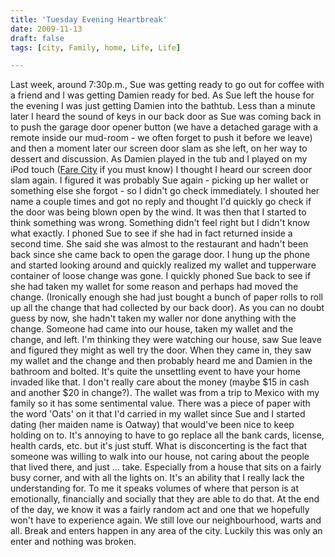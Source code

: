 ```yaml
---
title: 'Tuesday Evening Heartbreak'
date: 2009-11-13
draft: false
tags: [city, Family, home, Life, Life]

---
```


Last week, around 7:30p.m., Sue was getting ready to go out for coffee with a friend and I was getting Damien ready for bed. As Sue left the house for the evening I was just getting Damien into the bathtub. Less than a minute later I heard the sound of keys in our back door as Sue was coming back in to push the garage door opener button (we have a detached garage with a remote inside our mud-room - we often forget to push it before we leave) and then a moment later our screen door slam as she left, on her way to dessert and discussion. As Damien played in the tub and I played on my iPod touch ([Fare City](http://j.mp/H7nmN) if you must know) I thought I heard our screen door slam again. I figured it was probably Sue again - picking up her wallet or something else she forgot - so I didn't go check immediately. I shouted her name a couple times and got no reply and thought I'd quickly go check if the door was being blown open by the wind. It was then that I started to think something was wrong. Something didn't feel right but I didn't know what exactly. I phoned Sue to see if she had in fact returned inside a second time. She said she was almost to the restaurant and hadn't been back since she came back to open the garage door. I hung up the phone and started looking around and quickly realized my wallet and tupperware container of loose change was gone. I quickly phoned Sue back to see if she had taken my wallet for some reason and perhaps had moved the change. (Ironically enough she had just bought a bunch of paper rolls to roll up all the change that had collected by our back door). As you can no doubt guess by now, she hadn't taken my waller nor done anything with the change. Someone had came into our house, taken my wallet and the change, and left. I'm thinking they were watching our house, saw Sue leave and figured they might as well try the door. When they came in, they saw my wallet and the change and then probably heard me and Damien in the bathroom and bolted. It's quite the unsettling event to have your home invaded like that. I don't really care about the money (maybe $15 in cash and another $20 in change?). The wallet was from a trip to Mexico with my family so it has some sentimental value. There was a piece of paper with the word 'Oats' on it that I'd carried in my wallet since Sue and I started dating (her maiden name is Oatway) that would've been nice to keep holding on to. It's annoying to have to go replace all the bank cards, license, health cards, etc. but it's just stuff. What is disconcerting is the fact that someone was willing to walk into our house, not caring about the people that lived there, and just ... take. Especially from a house that sits on a fairly busy corner, and with all the lights on. It's an ability that I really lack the understanding for. To me it speaks volumes of where that person is at emotionally, financially and socially that they are able to do that. At the end of the day, we know it was a fairly random act and one that we hopefully won't have to experience again. We still love our neighbourhood, warts and all. Break and enters happen in any area of the city. Luckily this was only an enter and nothing was broken.